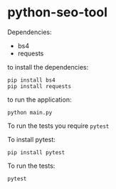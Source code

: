 # python-seo-tool

Dependencies:

- bs4
- requests

to install the dependencies:

```shell
pip install bs4
pip install requests
```

to run the application:

```shell
python main.py
```

To run the tests you require `pytest`

To install pytest:

```shell
pip install pytest
```

To run the tests:

```shell
pytest
```

